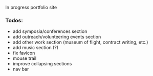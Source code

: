In progress portfolio site

### Todos:
* add symposia/conferences section
* add outreach/volunteering events section
* add other work section (museum of flight, contract writing, etc.)
* add music section (?)
* fix favicon
* mouse trail
* improve collapsing sections
* nav bar